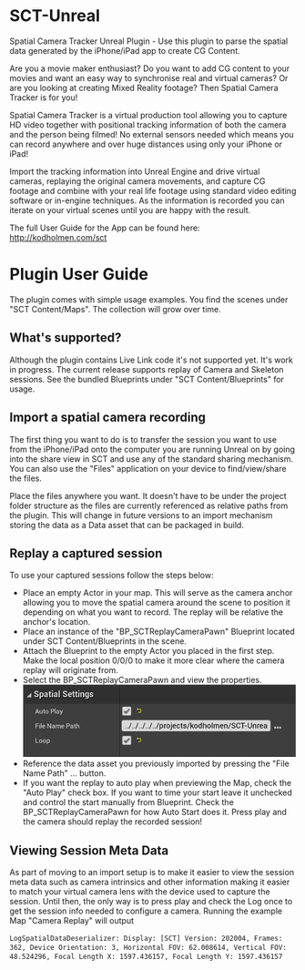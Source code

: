 # SCT-Unreal
Spatial Camera Tracker Unreal Plugin - Use this plugin to parse the spatial data generated by the iPhone/iPad app to create CG Content.

Are you a movie maker enthusiast? Do you want to add CG content to your movies and want an easy way to synchronise real and virtual cameras? Or are you looking at creating Mixed Reality footage? Then Spatial Camera Tracker is for you!

Spatial Camera Tracker is a virtual production tool allowing you to capture HD video together with positional tracking information of both the camera and the person being filmed! No external sensors needed which means you can record anywhere and over huge distances using only your iPhone or iPad!

Import the tracking information into Unreal Engine and drive virtual cameras, replaying the original camera movements, and capture CG footage and combine with your real life footage using standard video editing software or in-engine techniques. As the information is recorded you can iterate on your virtual scenes until you are happy with the result.

The full User Guide for the App can be found here: http://kodholmen.com/sct

# Plugin User Guide
The plugin comes with simple usage examples. You find the scenes under "SCT Content/Maps". The collection will grow over time.

## What's supported?
Although the plugin contains Live Link code it's not supported yet. It's work in progress.
The current release supports replay of Camera and Skeleton sessions. See the bundled Blueprints under "SCT Content/Blueprints" for usage.

## Import a spatial camera recording
The first thing you want to do is to transfer the session you want to use from the iPhone/iPad onto the computer you are running Unreal on by going into the share view in SCT and use any of the standard sharing mechanism.
You can also use the "Files" application on your device to find/view/share the files.

Place the files anywhere you want. It doesn't have to be under the project folder structure as the files are currently referenced as relative paths from the plugin. This will change in future versions to an import mechanism storing the data as a Data asset that can be packaged in build.

## Replay a captured session
To use your captured sessions follow the steps below:
* Place an empty Actor in your map. This will serve as the camera anchor allowing you to move the spatial camera around the scene to position it depending on what you want to record. The replay will be relative the anchor's location.
* Place an instance of the "BP_SCTReplayCameraPawn" Blueprint located under SCT Content/Blueprints in the scene.
* Attach the Blueprint to the empty Actor you placed in the first step. Make the local position 0/0/0 to make it more clear where the camera replay will originate from.
* Select the BP_SCTReplayCameraPawn and view the properties.
![Alt text](Documentation/SpatialCameraPlayer_Properties.PNG?raw=true "Properties")
* Reference the data asset you previously imported by pressing the "File Name Path" ... button.
* If you want the replay to auto play when previewing the Map, check the "Auto Play" check box. If you want to time your start leave it unchecked and control the start manually from Blueprint. Check the BP_SCTReplayCameraPawn for how Auto Start does it.
Press play and the camera should replay the recorded session!

## Viewing Session Meta Data
As part of moving to an import setup is to make it easier to view the session meta data such as camera intrinsics and other information making it easier to match your virtual camera lens with the device used to capture the session.
Until then, the only way is to press play and check the Log once to get the session info needed to configure a camera. Running the example Map "Camera Replay" will output
```
LogSpatialDataDeserializer: Display: [SCT] Version: 202004, Frames: 362, Device Orientation: 3, Horizontal FOV: 62.008614, Vertical FOV: 48.524296, Focal Length X: 1597.436157, Focal Length Y: 1597.436157
```
